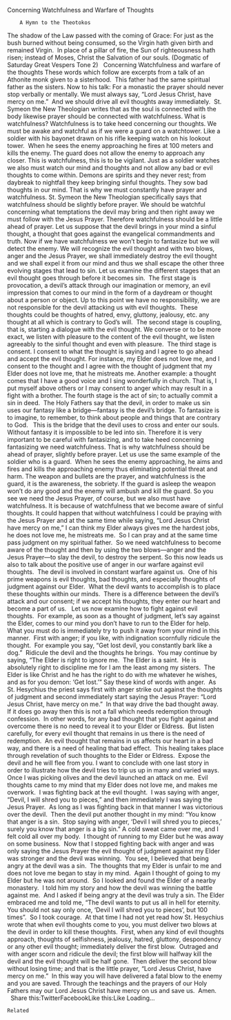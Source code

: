 Concerning Watchfulness and Warfare of Thoughts

		A Hymn to the Theotokos
The shadow of the Law passed with the coming of Grace: For just as the bush burned without being consumed, so the Virgin hath given birth and remained Virgin.  In place of a pillar of fire, the Sun of righteousness hath risen; instead of Moses, Christ the Salvation of our souls. (Dogmatic of Saturday Great Vespers Tone 2)  
Concerning Watchfulness and warfare of the thoughts
These words which follow are excerpts from a talk of an Athonite monk given to a sisterhood.  This father had the same spiritual father as the sisters. Now to his talk:
For a monastic the prayer should never stop verbally or mentally. We must always say, “Lord Jesus Christ, have mercy on me.”  And we should drive all evil thoughts away immediately.  St. Symeon the New Theologian writes that as the soul is connected with the body likewise prayer should be connected with watchfulness. What is watchfulness? Watchfulness is to take heed concerning our thoughts.
We must be awake and watchful as if we were a guard on a watchtower. Like a soldier with his bayonet drawn on his rifle keeping watch on his lookout tower.  When he sees the enemy approaching he fires at 100 meters and kills the enemy. The guard does not allow the enemy to approach any closer. This is watchfulness, this is to be vigilant. Just as a soldier watches we also must watch our mind and thoughts and not allow any bad or evil thoughts to come within.
Demons are spirits and they never rest; from daybreak to nightfall they keep bringing sinful thoughts. They sow bad thoughts in our mind. That is why we must constantly have prayer and watchfulness. St. Symeon the New Theologian specifically says that watchfulness should be slightly before prayer. We should be watchful concerning what temptations the devil may bring and then right away we must follow with the Jesus Prayer.
Therefore watchfulness should be a little ahead of prayer. Let us suppose that the devil brings in your mind a sinful thought, a thought that goes against the evangelical commandments and truth. Now if we have watchfulness we won’t begin to fantasize but we will detect the enemy. We will recognize the evil thought and with two blows, anger and the Jesus Prayer, we shall immediately destroy the evil thought and we shall expel it from our mind and thus we shall escape the other three evolving stages that lead to sin.
Let us examine the different stages that an evil thought goes through before it becomes sin.  The first stage is provocation, a devil’s attack through our imagination or memory, an evil impression that comes to our mind in the form of a daydream or thought about a person or object. Up to this point we have no responsibility, we are not responsible for the devil attacking us with evil thoughts.  These thoughts could be thoughts of hatred, envy, gluttony, jealousy, etc. any thought at all which is contrary to God’s will.  The second stage is coupling, that is, starting a dialogue with the evil thought. We converse or to be more exact, we listen with pleasure to the content of the evil thought, we listen agreeably to the sinful thought and even with pleasure.  The third stage is consent. I consent to what the thought is saying and I agree to go ahead and accept the evil thought. For instance, my Elder does not love me, and I consent to the thought and I agree with the thought of judgment that my Elder does not love me, that he mistreats me. Another example: a thought comes that I have a good voice and I sing wonderfully in church. That is, I put myself above others or I may consent to anger which may result in a fight with a brother.
The fourth stage is the act of sin; to actually commit a sin in deed.  The Holy Fathers say that the devil, in order to make us sin uses our fantasy like a bridge—fantasy is the devil’s bridge. To fantasize is to imagine, to remember, to think about people and things that are contrary to God.   This is the bridge that the devil uses to cross and enter our souls.  Without fantasy it is impossible to be led into sin.
Therefore it is very important to be careful with fantasizing, and to take heed concerning fantasizing we need watchfulness. That is why watchfulness should be ahead of prayer, slightly before prayer. Let us use the same example of the soldier who is a guard.  When he sees the enemy approaching, he aims and fires and kills the approaching enemy thus eliminating potential threat and harm. The weapon and bullets are the prayer, and watchfulness is the guard, it is the awareness, the sobriety. If the guard is asleep the weapon won’t do any good and the enemy will ambush and kill the guard.
So you see we need the Jesus Prayer, of course, but we also must have watchfulness. It is because of watchfulness that we become aware of sinful thoughts. It could happen that without watchfulness I could be praying with the Jesus Prayer and at the same time while saying, “Lord Jesus Christ have mercy on me,” I can think my Elder always gives me the hardest jobs, he does not love me, he mistreats me.  So I can pray and at the same time pass judgment on my spiritual father.  So we need watchfulness to become aware of the thought and then by using the two blows—anger and the Jesus Prayer—to slay the devil, to destroy the serpent.
So this now leads us also to talk about the positive use of anger in our warfare against evil thoughts.  The devil is involved in constant warfare against us.  One of his prime weapons is evil thoughts, bad thoughts, and especially thoughts of judgment against our Elder.  What the devil wants to accomplish is to place these thoughts within our minds.  There is a difference between the devil’s attack and our consent; if we accept his thoughts, they enter our heart and become a part of us.  
Let us now examine how to fight against evil thoughts.  For example, as soon as a thought of judgment, let’s say against the Elder, comes to our mind you don’t have to run to the Elder for help.  What you must do is immediately try to push it away from your mind in this manner.  First with anger; if you like, with indignation scornfully ridicule the thought.  For example you say, “Get lost devil, you constantly bark like a dog.”  Ridicule the devil and the thoughts he brings.  You may continue by saying, “The Elder is right to ignore me.  The Elder is a saint.  He is absolutely right to discipline me for I am the least among my sisters.  The Elder is like Christ and he has the right to do with me whatever he wishes, and as for you demon: ‘Get lost.’”
Say these kind of words with anger.  As St. Hesychius the priest says first with anger strike out against the thoughts of judgment and second immediately start saying the Jesus Prayer: “Lord Jesus Christ, have mercy on me.”  In that way drive the bad thought away.  If it does go away then this is not a fall which needs redemption through confession.  In other words, for any bad thought that you fight against and overcome there is no need to reveal it to your Elder or Eldress.  But listen carefully, for every evil thought that remains in us there is the need of redemption.  An evil thought that remains in us affects our heart in a bad way, and there is a need of healing that bad effect.  This healing takes place through revelation of such thoughts to the Elder or Eldress.  Expose the devil and he will flee from you.
I want to conclude with one last story in order to illustrate how the devil tries to trip us up in many and varied ways.  Once I was picking olives and the devil launched an attack on me.  Evil thoughts came to my mind that my Elder does not love me, and makes me overwork.  I was fighting back at the evil thought.  I was saying with anger, “Devil, I will shred you to pieces,” and then immediately I was saying the Jesus Prayer.  As long as I was fighting back in that manner I was victorious over the devil.  Then the devil put another thought in my mind: “You know that anger is a sin.  Stop saying with anger, ‘Devil I will shred you to pieces,’ surely you know that anger is a big sin.”
A cold sweat came over me, and I felt cold all over my body.  I thought of running to my Elder but he was away on some business.  Now that I stopped fighting back with anger and was only saying the Jesus Prayer the evil thought of judgment against my Elder was stronger and the devil was winning.  You see, I believed that being angry at the devil was a sin.  The thoughts that my Elder is unfair to me and does not love me began to stay in my mind.  Again I thought of going to my Elder but he was not around.  So I looked and found the Elder of a nearby monastery.  I told him my story and how the devil was winning the battle against me.  And I asked if being angry at the devil was truly a sin.
The Elder embraced me and told me, “The devil wants to put us all in hell for eternity.  You should not say only once, ‘Devil I will shred you to pieces’, but 100 times”.  So I took courage.  At that time I had not yet read how St. Hesychius wrote that when evil thoughts come to you, you must deliver two blows at the devil in order to kill these thoughts.  First, when any kind of evil thoughts approach, thoughts of selfishness, jealousy, hatred, gluttony, despondency or any other evil thought; immediately deliver the first blow.  Outraged and with anger scorn and ridicule the devil; the first blow will halfway kill the devil and the evil thought will be half gone.  Then deliver the second blow without losing time; and that is the little prayer, “Lord Jesus Christ, have mercy on me.”  In this way you will have delivered a fatal blow to the enemy and you are saved.
Through the teachings and the prayers of our Holy Fathers may our Lord Jesus Christ have mercy on us and save us.  Amen.
 
 
 
Share this:TwitterFacebookLike this:Like Loading...

	Related
			